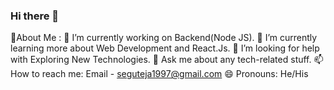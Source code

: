 ### Hi there 👋
💫About Me :
🔭 I’m currently working on Backend(Node JS).
🌱 I’m currently learning more about Web Development and React.Js.
🤔 I’m looking for help with Exploring New Technologies.
💬 Ask me about any tech-related stuff.
📫 How to reach me: Email - seguteja1997@gmail.com
😄 Pronouns: He/His
<!--


Here are some ideas to get you started:

- 🔭 I’m currently working on ...
- 🌱 I’m currently learning ...
- 👯 I’m looking to collaborate on ...
- 🤔 I’m looking for help with ...
- 💬 Ask me about ...
- 📫 How to reach me: ...
- 😄 Pronouns: ...
- ⚡ Fun fact: ...
-->

